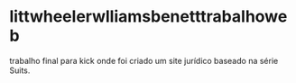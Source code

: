 # littwheelerwlliamsbenetttrabalhoweb
trabalho final para kick onde foi criado um site jurídico baseado na série Suits.
